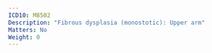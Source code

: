```yaml
---
ICD10: M8502
Description: "Fibrous dysplasia (monostotic): Upper arm"
Matters: No
Weight: 0
---
```


